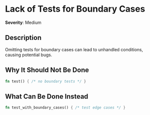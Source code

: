 # Lack of Tests for Boundary Cases

**Severity**: Medium

## Description
Omitting tests for boundary cases can lead to unhandled conditions, causing potential bugs.

## Why It Should Not Be Done


```rust
fn test() { /* no boundary tests */ }
```



## What Can Be Done Instead



```rust
fn test_with_boundary_cases() { /* test edge cases */ }
```


